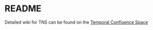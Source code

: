 # README

Detailed wiki for TNS can be found on the [Temporal Confluence Space](https://rtradetechnologies.atlassian.net/wiki/spaces/TEM/pages/16875550)
